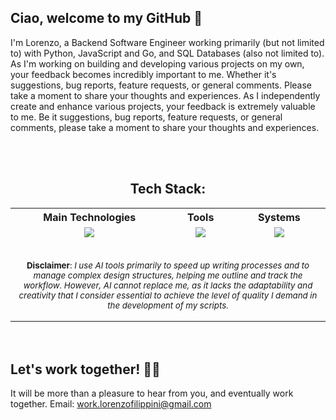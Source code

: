 ## Ciao, welcome to my GitHub 👋

I'm Lorenzo, a Backend Software Engineer working primarily (but not limited to) with Python, JavaScript and Go, and SQL Databases (also not limited to).
As I'm working on building and developing various projects on my own, your feedback becomes incredibly important to me. 
Whether it's suggestions, bug reports, feature requests, or general comments. Please take a moment to share your thoughts and experiences.
As I independently create and enhance various projects, your feedback is extremely valuable to me. 
Be it suggestions, bug reports, feature requests, or general comments, please take a moment to share your thoughts and experiences.

<br><br>
<div align="center">
  <p>
    <h2> Tech Stack: </h2>
  </p>
  <table style="margin: auto;">
    <tr>
      <th>Main Technologies</th>
      <th>Tools</th>
      <th>Systems</th>
    </tr>
    <tr>
      <td valign="top">
        <div align="center">
        <a href="https://github.com/theMoor9?tab=repositories">
          <img src="https://go-skill-icons.vercel.app/api/icons?i=py,js,bash,go,html,css,postgres,redis,mysqlmd&perline=3&titles=true" />
        </a>
        </div>
      </td>
      <td valign="top">
        <div align="center">
        <a href=" https://github.com/theMoor9?tab=repositories">
          <img src="https://go-skill-icons.vercel.app/api/icons?i=vscode,obsidian,git&perline=3&titles=true" />
        </a>
        </div>
      </td>
      <td valign="top">
        <div align="center">
        <a href=" https://github.com/theMoor9?tab=repositories">
          <img src="https://go-skill-icons.vercel.app/api/icons?i=windows,linux,aws,gcp&perline=3&titles=true" />
        </a>
        </div>
      </td>
    </tr>
    <tr>
      <td colspan="4" style="text-align: center; padding-top: 20px;">
        <small >
          <p><strong>Disclaimer</strong>: 
            <em>  
              I use AI tools primarily to speed up writing processes and to manage complex design structures, 
              helping me outline and track the workflow. However, AI cannot replace me, as it lacks the adaptability and creativity that I consider essential 
              to achieve the level of quality I demand in the development of my scripts.
            </em>
          </p>
        </small>
      </td>
    </tr>  
  </table>
</div>
<br><br>

## Let's work together! 🙏🏼

It will be more than a pleasure to hear from you, and eventually work together.
Email: work.lorenzofilippini@gmail.com

